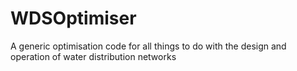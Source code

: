 # WDSOptimiser
A generic optimisation code for all things to do with the design and operation of water distribution networks
